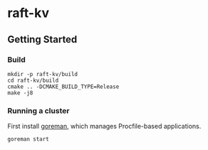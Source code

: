 # raft-kv

## Getting Started

### Build
    mkdir -p raft-kv/build
    cd raft-kv/build
    cmake .. -DCMAKE_BUILD_TYPE=Release
    make -j8
    
### Running a cluster

First install [goreman](https://github.com/mattn/goreman), which manages Procfile-based applications.

    goreman start